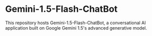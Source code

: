 # Gemini-1.5-Flash-ChatBot
This repository hosts Gemini-1.5-Flash-ChatBot, a conversational AI application built on Google Gemini 1.5's advanced generative model.
